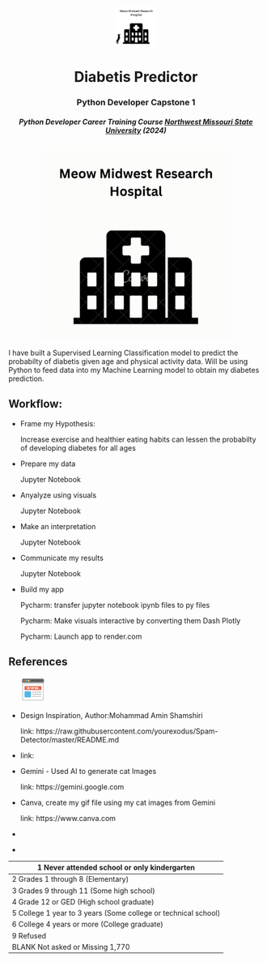 <p align="center"> 
  <img src="images/Logo.PNG" alt="Logo.PNG" width="80px" height="80px">
</p>
<h1 align="center"> Diabetis Predictor </h1>
<h3 align="center"> Python Developer Capstone 1</h3>
<h5 align="center"> Python Developer Career Training Course <a href="https://www.nwmissouri.edu/pdcenter/courses/python-developer.htm">Northwest Missouri State University</a>  (2024) </h5>

<p align="center"> 
<img src="gif/MeowMidwest.gif" alt="MeowMidwest" height="382px">
</p>

<p>I have built a Supervised Learning Classification model to predict the probabilty of diabetis given age and physical activity data.  Will be using Python to feed data into my Machine Learning model to obtain my diabetes prediction.</p>

<h2>Workflow: </h2>
<ul>
   
  <li><p>Frame my Hypothesis: </p>
      <p>Increase exercise and healthier eating habits can lessen the probabilty of developing diabetes for all ages</p>
  </li>
  <li><p>Prepare my data</p>
      <p> Jupyter Notebook</p>
  </li>
  <li><p>Anyalyze using visuals</p>
      <p> Jupyter Notebook</p>
  </li>
  <li><p>Make an interpretation </p>
      <p> Jupyter Notebook</p>
  </li>
  <li><p>Communicate my results </p>
      <p> Jupyter Notebook</p>
      <p> </p>
  </li>
  <li><p>Build my app</p>
      <p> Pycharm:  transfer jupyter notebook ipynb files to py files
      <p> Pycharm:  Make visuals interactive by converting them Dash Plotly </p>
      <p> Pycharm: Launch app to render.com </p>
  </li>
</ul>

<h2>References</h2>
<ul>
  <img src="images/sites.PNG" alt="sites" height="50px"> 
  <li><p>Design Inspiration, Author:Mohammad Amin Shamshiri </p>
      <p>link: https://raw.githubusercontent.com/yourexodus/Spam-Detector/master/README.md</p>
  </li>
  <li><p> </p>
      <p>link:  </p>
  </li>
  <li><p>Gemini - Used AI to generate cat Images</p>
      <p>link:  https://gemini.google.com</p>
  </li>
  <li><p>Canva,  create my gif file using my cat images from Gemini</p>
      <p>link: https://www.canva.com </p>
  </li>
  <li><p> </p>
      <p> </p>
  </li>
  <li><p> </p>
      <p> </p>
  </li>
</ul>
<table>
  <thead>
    <tr>
      <th>1 Never attended school or only kindergarten</th>
    </tr>
  </thead>
  <tbody>
    <tr>
      <td>2 Grades 1 through 8 (Elementary)</td>
    </tr>
    <tr>
      <td>3 Grades 9 through 11 (Some high school)</td>
    </tr>
    <tr>
      <td>4 Grade 12 or GED (High school graduate)</td>
    </tr>
    <tr>
      <td>5 College 1 year to 3 years (Some college or technical school)</td>
    </tr>
    <tr>
      <td>6 College 4 years or more (College graduate)</td>
    </tr>
    <tr>
      <td>9 Refused</td>
    </tr>
    <tr>
      <td>BLANK Not asked or Missing 1,770</td>
    </tr>
  </tbody>
</table>
